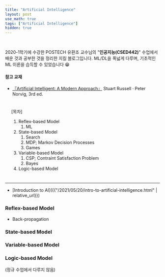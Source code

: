 ```yaml
---
title: "Artificial Intelligence"
layout: post
use_math: true
tags: ["Artificial Intelligence"]
hidden: true
---
```


<br/>

2020-1학기에 수강한 POSTECH 유환조 교수님의 "**인공지능(CSED442)**" 수업에서 배운 것과 공부한 것을 정리한 지킬 블로그입니다. ML/DL을 폭넓게 다루며, 기초적인 ML 이론을 습득할 수 있었습니다 😁

#### 참고 교재
- [『Artificial Intelligent: A Modern Approach』](http://aima.cs.berkeley.edu/)  Stuart Russell · Peter Norvig, 3rd ed.

<div class="math-statement" markdown="1" style="padding: 10px 20px">

[목차]

1. Reflex-based Model
   1. ML
2. State-based Model
   1. Search
   2. MDP; Markov Decision Processes
   3. Games
3. Variable-based Model
   1. CSP; Contraint Satisfaction Problem
   2. Bayes
4. Logic-based Model

</div>

<hr/>

- [Introduction to AI]({{"/2021/05/20/intro-to-artificial-intelligence.html" | relative_url}})

### Reflex-based Model

- Back-propagation


### State-based Model

### Variable-based Model

### Logic-based Model

(정규 수업에서 다루지 않음)




